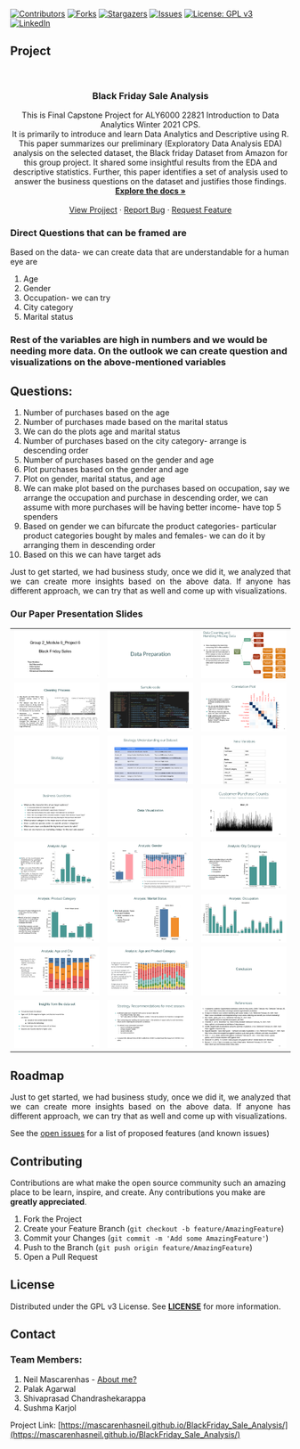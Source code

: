 <!-- PROJECT SHIELDS -->
<!--
*** I'm using markdown "reference style" links for readability.
*** Reference links are enclosed in brackets [ ] instead of parentheses ( ).
*** See the bottom of this document for the declaration of the reference variables
*** for contributors-url, forks-url, etc. This is an optional, concise syntax you may use.
*** https://www.markdownguide.org/basic-syntax/#reference-style-links
-->

[![Contributors][contributors-shield]][contributors-url]
[![Forks][forks-shield]][forks-url]
[![Stargazers][stars-shield]][stars-url]
[![Issues][issues-shield]][issues-url]
[![License: GPL v3](https://img.shields.io/badge/License-GPLv3-blue.svg)][license-url]
[![LinkedIn][linkedin-shield]][linkedin-url]


## Project
<!-- PROJECT LOGO -->
<br />
<p align="center">

  <h3 align="center">Black Friday Sale Analysis</h3>


  <p align="center">
    This is Final Capstone Project for ALY6000 22821 Introduction to Data Analytics Winter 2021 CPS. <br>It is primarily to introduce and learn Data Analytics and Descriptive using R.
    <br />This paper summarizes our preliminary (Exploratory Data Analysis EDA) analysis on the selected dataset, the Black friday Dataset from Amazon for this group project. It shared some insightful results from the EDA and descriptive statistics. Further, this paper identifies a set of analysis used to answer the business questions on the dataset and justifies those findings.
    <br />
    <a href="https://github.com/mascarenhasneil/BlackFriday_Sale_Analysis/blob/main/Readme.md"><strong>Explore the docs »</strong></a>
    <br />
    <br />
    <a href="https://mascarenhasneil.github.io/BlackFriday_Sale_Analysis/">View Projject</a>
    ·
    <a href="https://github.com/mascarenhasneil/BlackFriday_Sale_Analysis/issues">Report Bug</a>
    ·
    <a href="https://github.com/mascarenhasneil/BlackFriday_Sale_Analysis/issues">Request Feature</a>
  </p>
</p>


### Direct Questions that can be framed are

Based on the data- we can create data that are understandable for a human eye are
1.	Age
2.	Gender
3.	Occupation- we can try
4.	City category
5.	Marital status

### Rest of the variables are high in numbers and we would be needing more data. On the outlook we can create question and visualizations on the above-mentioned variables

## Questions: 

1.	Number of purchases based on the age
1.	Number of purchases made based on the marital status
1.	We can do the plots age and marital status
1.	Number of purchases based on the city category- arrange is descending order
1.	Number of purchases based on the gender and  age
1.	Plot purchases based on the gender and age
1.	Plot on gender, marital status, and age
1.	We can make plot based on the purchases based on occupation, say we arrange the occupation and purchase in descending order, we can assume with more purchases will be having better income- have top 5 spenders
1.	Based on gender we can bifurcate the product categories- particular product categories bought by males and females- we can do it by arranging them in descending order
1.	Based on this we can have target ads

<p align="justify">
Just to get started, we had business study, once we did it, we analyzed that we can create more insights based on the above data. If anyone has different approach, we can try that as well and come up with visualizations.
</p>



### Our Paper Presentation Slides

||||
|-|-|-|
| ![Slide 1](Presentation-Slides/Slide1.PNG?raw=true "Slide 1")|![Slide 2](Presentation-Slides/Slide2.PNG?raw=true "Slide 2")|![Slide 3](Presentation-Slides/Slide3.PNG?raw=true "Slide 3")|
| ![Slide 4](Presentation-Slides/Slide4.PNG?raw=true "Slide 4")|![Slide 5](Presentation-Slides/Slide5.PNG?raw=true "Slide 5")|![Slide 6](Presentation-Slides/Slide6.PNG?raw=true "Slide 6")|
| ![Slide 7](Presentation-Slides/Slide7.PNG?raw=true "Slide 7")|![Slide 8](Presentation-Slides/Slide8.PNG?raw=true "Slide 8")|![Slide 9](Presentation-Slides/Slide9.PNG?raw=true "Slide 9")|
| ![Slide 10](Presentation-Slides/Slide10.PNG?raw=true "Slide 10")|![Slide 11](Presentation-Slides/Slide11.PNG?raw=true "Slide 11")|![Slide 12](Presentation-Slides/Slide12.PNG?raw=true "Slide 12")|
| ![Slide 13](Presentation-Slides/Slide13.PNG?raw=true "Slide 13")|![Slide 14](Presentation-Slides/Slide14.PNG?raw=true "Slide 14")|![Slide 15](Presentation-Slides/Slide15.PNG?raw=true "Slide 15")|
| ![Slide 16](Presentation-Slides/Slide16.PNG?raw=true "Slide 16")|![Slide 17](Presentation-Slides/Slide17.PNG?raw=true "Slide 17")|![Slide 18](Presentation-Slides/Slide18.PNG?raw=true "Slide 18")|
| ![Slide 19](Presentation-Slides/Slide19.PNG?raw=true "Slide 19")|![Slide 20](Presentation-Slides/Slide20.PNG?raw=true "Slide 20")|![Slide 21](Presentation-Slides/Slide21.PNG?raw=true "Slide 21")|
| ![Slide 22](Presentation-Slides/Slide22.PNG?raw=true "Slide 22")|![Slide 23](Presentation-Slides/Slide23.PNG?raw=true "Slide 23")|![Slide 24](Presentation-Slides/Slide24.PNG?raw=true "Slide 24")|


<!-- ROADMAP -->
## Roadmap

<p align="justify">
Just to get started, we had business study, once we did it, we analyzed that we can create more insights based on the above data. If anyone has different approach, we can try that as well and come up with visualizations.
</p>


See the [open issues](https://github.com/mascarenhasneil/BlackFriday_Sale_Analysis/issues) for a list of proposed features (and known issues)



<!-- CONTRIBUTING -->
## Contributing

Contributions are what make the open source community such an amazing place to be learn, inspire, and create. Any contributions you make are **greatly appreciated**.

1. Fork the Project
2. Create your Feature Branch (`git checkout -b feature/AmazingFeature`)
3. Commit your Changes (`git commit -m 'Add some AmazingFeature'`)
4. Push to the Branch (`git push origin feature/AmazingFeature`)
5. Open a Pull Request



<!-- LICENSE -->
## License

Distributed under the GPL v3 License. See **[LICENSE](https://github.com/mascarenhasneil/BlackFriday_Sale_Analysis/blob/main/LICENSE)** for more information.



<!-- CONTACT -->
## Contact

### Team Members: 
1. Neil Mascarenhas - [About me?](https://about.me/neilmascarenhas)
1. Palak Agarwal
1. Shivaprasad Chandrashekarappa
1. Sushma Karjol


Project Link: [https://mascarenhasneil.github.io/BlackFriday_Sale_Analysis/](https://mascarenhasneil.github.io/BlackFriday_Sale_Analysis/)





<!-- MARKDOWN LINKS & IMAGES -->
<!-- https://www.markdownguide.org/basic-syntax/#reference-style-links 
https://github.com/mascarenhasneil/BlackFriday_Sale_Analysis
-->
[contributors-shield]: https://img.shields.io/github/contributors/mascarenhasneil/BlackFriday_Sale_Analysis.svg?style=flat-square
[contributors-url]: https://github.com/mascarenhasneil/BlackFriday_Sale_Analysis/graphs/contributors
[forks-shield]: https://img.shields.io/github/forks/mascarenhasneil/BlackFriday_Sale_Analysis.svg?style=flat-square
[forks-url]: https://github.com/mascarenhasneil/BlackFriday_Sale_Analysis/network/members
[stars-shield]: https://img.shields.io/github/stars/mascarenhasneil/BlackFriday_Sale_Analysis.svg?style=flat-square
[stars-url]: https://github.com/mascarenhasneil/BlackFriday_Sale_Analysis/stargazers
[issues-shield]: https://img.shields.io/github/issues/mascarenhasneil/BlackFriday_Sale_Analysis.svg?style=flat-square
[issues-url]: https://github.com/mascarenhasneil/BlackFriday_Sale_Analysis/issues
[license-shield]: https://img.shields.io/github/license/mascarenhasneil/BlackFriday_Sale_Analysis.svg?style=flat-square
[license-url]: https://github.com/mascarenhasneil/BlackFriday_Sale_Analysis/blob/main/LICENSE
[linkedin-shield]: https://img.shields.io/badge/-LinkedIn-black.svg?style=flat-square&logo=linkedin&colorB=555
[linkedin-url]: https://linkedin.com/in/mascarenhasneil
